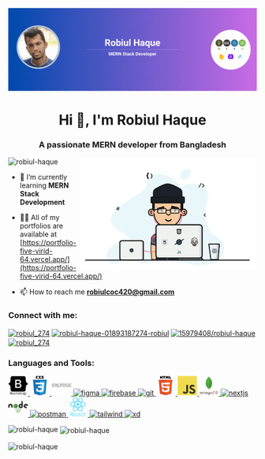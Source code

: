 <img alt="MERN Stuck Developer" src="https://github.com/Robiul-Haque/Robiul-Haque/blob/main/banner.gif"/>

<h1 align="center">Hi 👋, I'm Robiul Haque</h1>
<h3 align="center">A passionate MERN developer from Bangladesh</h3>

<img align="right" alt="Frontend Developer" width="360" src="https://github.com/Robiul-Haque/Robiul-Haque/blob/main/coding.gif"/>

<p align="left"> <img src="https://komarev.com/ghpvc/?username=robiul-haque&label=Profile%20views&color=0e75b6&style=flat" alt="robiul-haque" /> </p>

- 🌱 I’m currently learning **MERN Stack Development**

- 👨‍💻 All of my portfolios are available at [https://portfolio-five-virid-64.vercel.app/](https://portfolio-five-virid-64.vercel.app/)

- 📫 How to reach me **robiulcoc420@gmail.com**

<h3 align="left">Connect with me:</h3>
<p align="left">
<a href="https://twitter.com/robiul_274" target="blank"><img align="center" src="https://raw.githubusercontent.com/rahuldkjain/github-profile-readme-generator/master/src/images/icons/Social/twitter.svg" alt="robiul_274" height="30" width="40" /></a>
<a href="https://linkedin.com/in/robiul-haque-01893187274-robiul" target="blank"><img align="center" src="https://raw.githubusercontent.com/rahuldkjain/github-profile-readme-generator/master/src/images/icons/Social/linked-in-alt.svg" alt="robiul-haque-01893187274-robiul" height="30" width="40" /></a>
<a href="https://stackoverflow.com/users/15979408/robiul-haque" target="blank"><img align="center" src="https://raw.githubusercontent.com/rahuldkjain/github-profile-readme-generator/master/src/images/icons/Social/stack-overflow.svg" alt="15979408/robiul-haque" height="30" width="40" /></a>
<a href="https://instagram.com/robiul_274" target="blank"><img align="center" src="https://raw.githubusercontent.com/rahuldkjain/github-profile-readme-generator/master/src/images/icons/Social/instagram.svg" alt="robiul_274" height="30" width="40" /></a>
</p>

<h3 align="left">Languages and Tools:</h3>
<p align="left"> <a href="https://getbootstrap.com" target="_blank" rel="noreferrer"> <img src="https://raw.githubusercontent.com/devicons/devicon/master/icons/bootstrap/bootstrap-plain-wordmark.svg" alt="bootstrap" width="40" height="40"/> </a> <a href="https://www.w3schools.com/css/" target="_blank" rel="noreferrer"> <img src="https://raw.githubusercontent.com/devicons/devicon/master/icons/css3/css3-original-wordmark.svg" alt="css3" width="40" height="40"/> </a> <a href="https://expressjs.com" target="_blank" rel="noreferrer"> <img src="https://raw.githubusercontent.com/devicons/devicon/master/icons/express/express-original-wordmark.svg" alt="express" width="40" height="40"/> </a> <a href="https://www.figma.com/" target="_blank" rel="noreferrer"> <img src="https://www.vectorlogo.zone/logos/figma/figma-icon.svg" alt="figma" width="40" height="40"/> </a> <a href="https://firebase.google.com/" target="_blank" rel="noreferrer"> <img src="https://www.vectorlogo.zone/logos/firebase/firebase-icon.svg" alt="firebase" width="40" height="40"/> </a> <a href="https://git-scm.com/" target="_blank" rel="noreferrer"> <img src="https://www.vectorlogo.zone/logos/git-scm/git-scm-icon.svg" alt="git" width="40" height="40"/> </a> <a href="https://www.w3.org/html/" target="_blank" rel="noreferrer"> <img src="https://raw.githubusercontent.com/devicons/devicon/master/icons/html5/html5-original-wordmark.svg" alt="html5" width="40" height="40"/> </a> <a href="https://developer.mozilla.org/en-US/docs/Web/JavaScript" target="_blank" rel="noreferrer"> <img src="https://raw.githubusercontent.com/devicons/devicon/master/icons/javascript/javascript-original.svg" alt="javascript" width="40" height="40"/> </a> <a href="https://www.mongodb.com/" target="_blank" rel="noreferrer"> <img src="https://raw.githubusercontent.com/devicons/devicon/master/icons/mongodb/mongodb-original-wordmark.svg" alt="mongodb" width="40" height="40"/> </a> <a href="https://nextjs.org/" target="_blank" rel="noreferrer"> <img src="https://cdn.worldvectorlogo.com/logos/nextjs-2.svg" alt="nextjs" width="40" height="40"/> </a> <a href="https://nodejs.org" target="_blank" rel="noreferrer"> <img src="https://raw.githubusercontent.com/devicons/devicon/master/icons/nodejs/nodejs-original-wordmark.svg" alt="nodejs" width="40" height="40"/> </a> <a href="https://postman.com" target="_blank" rel="noreferrer"> <img src="https://www.vectorlogo.zone/logos/getpostman/getpostman-icon.svg" alt="postman" width="40" height="40"/> </a> <a href="https://reactjs.org/" target="_blank" rel="noreferrer"> <img src="https://raw.githubusercontent.com/devicons/devicon/master/icons/react/react-original-wordmark.svg" alt="react" width="40" height="40"/> </a> <a href="https://tailwindcss.com/" target="_blank" rel="noreferrer"> <img src="https://www.vectorlogo.zone/logos/tailwindcss/tailwindcss-icon.svg" alt="tailwind" width="40" height="40"/> </a> <a href="https://www.adobe.com/products/xd.html" target="_blank" rel="noreferrer"> <img src="https://cdn.worldvectorlogo.com/logos/adobe-xd.svg" alt="xd" width="40" height="40"/> </a> </p>

<p><img align="left" src="https://github-readme-stats.vercel.app/api/top-langs?username=robiul-haque&show_icons=true&locale=en&layout=compact" alt="robiul-haque" /></p>

<p>&nbsp;<img align="center" src="https://github-readme-stats.vercel.app/api?username=robiul-haque&show_icons=true&locale=en" alt="robiul-haque" /></p>

<p><img align="center" src="https://github-readme-streak-stats.herokuapp.com/?user=robiul-haque&" alt="robiul-haque" /></p>
